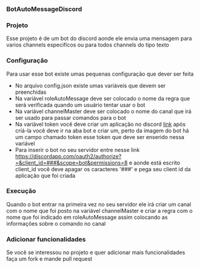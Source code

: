 ### BotAutoMessageDiscord

### Projeto
Esse projeto é de um bot do discord aonde ele envia uma mensagem para varios channels especifícos ou para todos channels do tipo texto

### Configuração 
Para usar esse bot existe umas pequenas configuração que dever ser feita 

- No arquivo config.json existe umas variáveis que devem ser preenchidas
- Na variável roleAutoMessage deve ser colocado o nome da regra que será verificada quando um usuário tentar usar o bot
- Na variável channelMaster deve ser colocado o nome do canal que irá ser usado para passar comandos para o bot
- Na variável token você deve criar um aplicação no discord [link](https://discord.com/developers/applications) após criá-la
você deve ir na aba bot e criar um, perto da imagem do bot há um campo chamado token esse token que deve ser enserido nessa  variável
- Para inserir o bot no seu servidor entre nesse link https://discordapp.com/oauth2/authorize?=&client_id=###&scope=bot&permissions=8 e 
aonde está escrito client_id você deve apagar os caracteres '###' e pega seu client id da aplicação que foi criada

### Execução 
Quando o bot entrar na primeira vez no seu servidor ele irá criar um canal com o nome que foi posto na variável channelMaster e criar a regra
com o nome que foi indicado em roleAutoMessage assim colocando as informações sobre o comando no canal

### Adicionar funcionalidades
Se você se interessou no projeto e quer adicionar mais funcionalidades faça um fork e mande pull request
